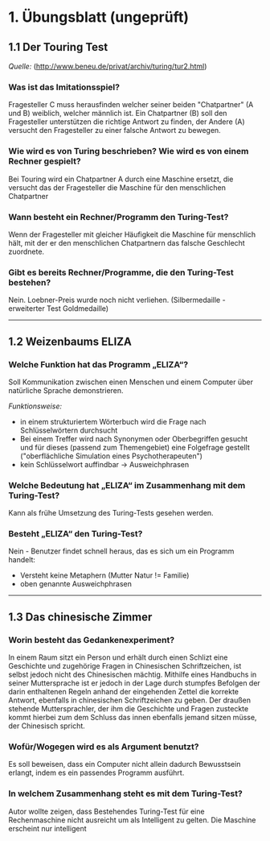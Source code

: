 # 1. Übungsblatt (ungeprüft)
## 1.1 Der Touring Test
_Quelle:_ (http://www.beneu.de/privat/archiv/turing/tur2.html)
### Was ist das Imitationsspiel?
Fragesteller C muss herausfinden welcher seiner beiden "Chatpartner" (A und B) weiblich, welcher männlich ist. Ein Chatpartner (B) soll den Fragesteller unterstützen die richtige Antwort zu finden, der Andere (A) versucht den Fragesteller zu einer falsche Antwort zu bewegen.

### Wie wird es von Turing beschrieben? Wie wird es von einem Rechner gespielt?
Bei Touring wird ein Chatpartner A durch eine Maschine ersetzt, die versucht das der Fragesteller die Maschine für den menschlichen Chatpartner

### Wann besteht ein Rechner/Programm den Turing-Test?
Wenn der Fragesteller mit gleicher Häufigkeit die Maschine für menschlich hält, mit der er den menschlichen Chatpartnern das falsche Geschlecht zuordnete.

### Gibt es bereits Rechner/Programme, die den Turing-Test bestehen?
Nein. Loebner-Preis wurde noch nicht verliehen. (Silbermedaille - erweiterter Test Goldmedaille)

---
## 1.2 Weizenbaums ELIZA
### Welche Funktion hat das Programm „ELIZA“?
Soll Kommunikation zwischen einen Menschen und einem Computer über natürliche Sprache demonstrieren.

_Funktionsweise:_
 * in einem strukturiertem Wörterbuch wird die Frage nach Schlüsselwörtern durchsucht
 * Bei einem Treffer wird nach Synonymen oder Oberbegriffen gesucht und für dieses (passend zum Themengebiet) eine Folgefrage gestellt ("oberflächliche Simulation eines Psychotherapeuten")
 * kein Schlüsselwort auffindbar -> Ausweichphrasen

### Welche Bedeutung hat „ELIZA“ im Zusammenhang mit dem Turing-Test?
Kann als frühe Umsetzung des Turing-Tests gesehen werden.

### Besteht „ELIZA“ den Turing-Test?
Nein - Benutzer findet schnell heraus, das es sich um ein Programm handelt:
 * Versteht keine Metaphern (Mutter Natur != Familie)
 * oben genannte Ausweichphrasen
---
## 1.3 Das chinesische Zimmer
### Worin besteht das Gedankenexperiment?
In einem Raum sitzt ein Person und erhält durch einen Schlizt eine Geschichte und zugehörige Fragen in Chinesischen Schriftzeichen, ist selbst jedoch nicht des Chinesischen mächtig. Mithilfe eines Handbuchs in seiner Muttersprache ist er jedoch in der Lage durch stumpfes Befolgen der darin enthaltenen Regeln anhand der eingehenden Zettel die korrekte Antwort, ebenfalls in chinesischen Schriftzeichen zu geben.
Der draußen stehende Muttersprachler, der ihm die Geschichte und Fragen zusteckte kommt hierbei zum dem Schluss das innen ebenfalls jemand sitzen müsse, der Chinesisch spricht.

### Wofür/Wogegen wird es als Argument benutzt?
Es soll beweisen, dass ein Computer nicht allein dadurch Bewusstsein erlangt, indem es ein passendes Programm ausführt.

### In welchem Zusammenhang steht es mit dem Turing-Test?
 Autor wollte zeigen, dass Bestehendes Turing-Test für eine Rechenmaschine nicht ausreicht um als Intelligent zu gelten. Die Maschine erscheint nur intelligent
